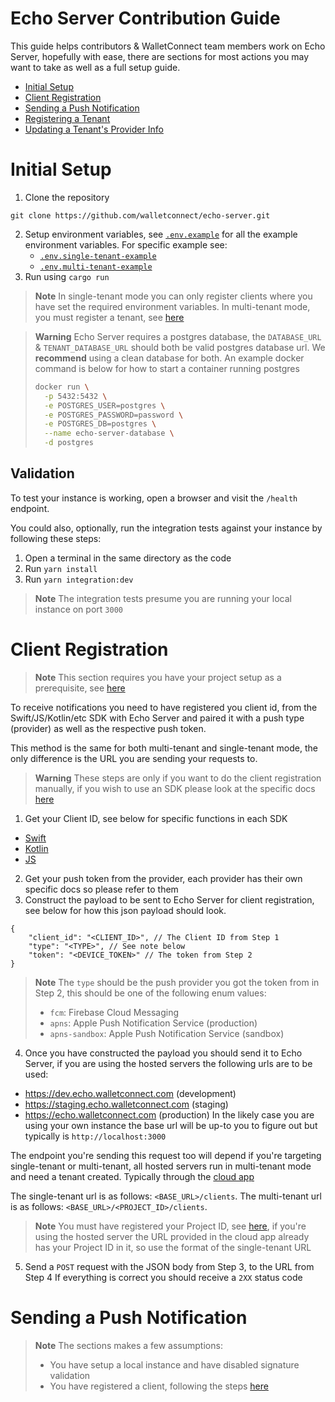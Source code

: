 # Echo Server Contribution Guide
This guide helps contributors & WalletConnect team members work on Echo Server,
hopefully with ease, there are sections for most actions you may want to take as
well as a full setup guide.

- [Initial Setup](#initial-setup)
- [Client Registration](#client-registration)
- [Sending a Push Notification](#sending-a-push-notification)
- [Registering a Tenant](#registering-tenant)
- [Updating a Tenant's Provider Info](#updating-tenant)

# Initial Setup

1. Clone the repository
```
git clone https://github.com/walletconnect/echo-server.git
```
2. Setup environment variables, see [`.env.example`](./.env.example) for all
   the example environment variables. For specific example see:
   - [`.env.single-tenant-example`](./.env.single-tenant-example)
   - [`.env.multi-tenant-example`](./.env.multi-tenant-example)
3. Run using `cargo run`

> **Note**
> In single-tenant mode you can only register clients where you have set
> the required environment variables. In multi-tenant mode, you must register
> a tenant, see [here](#registering-tenants)

> **Warning**
> Echo Server requires a postgres database, the `DATABASE_URL` & `TENANT_DATABASE_URL`
> should both be valid postgres database url. We **recommend** using a clean database
> for both. An example docker command is below for how to start a container running postgres
> ```bash
> docker run \
>   -p 5432:5432 \
>   -e POSTGRES_USER=postgres \
>   -e POSTGRES_PASSWORD=password \
>   -e POSTGRES_DB=postgres \
>   --name echo-server-database \
>   -d postgres
> ```

## Validation
To test your instance is working, open a browser and visit the `/health` endpoint.

You could also, optionally, run the integration tests against your instance by
following these steps:
1. Open a terminal in the same directory as the code
2. Run `yarn install`
3. Run `yarn integration:dev`

> **Note**
> The integration tests presume you are running your local instance on 
> port `3000`

# Client Registration

> **Note**
> This section requires you have your project setup as a prerequisite, see
> [here](#initial-setup)

To receive notifications you need to have registered you client id, from the
Swift/JS/Kotlin/etc SDK with Echo Server and paired it with a push type (provider)
as well as the respective push token. 

This method is the same for both multi-tenant and single-tenant mode, the only
difference is the URL you are sending your requests to.

> **Warning**
> These steps are only if you want to do the client registration manually, if
> you wish to use an SDK please look at the specific docs [here](https://docs.walletconnect.com/2.0/api/push)

1. Get your Client ID, see below for specific functions in each SDK
  - [Swift](TODO)
  - [Kotlin](TODO)
  - [JS](https://github.com/WalletConnect/walletconnect-monorepo/blob/v2.0/packages/core/src/controllers/crypto.ts#L51)
2. Get your push token from the provider, each provider has their own specific
   docs so please refer to them
3. Construct the payload to be sent to Echo Server for client registration, see
   below for how this json payload should look.
```jsonc
{
    "client_id": "<CLIENT_ID>", // The Client ID from Step 1
    "type": "<TYPE>", // See note below
    "token": "<DEVICE_TOKEN>" // The token from Step 2
}
```
> **Note**
> The `type` should be the push provider you got the token from in Step 2,
> this should be one of the following enum values:
> - `fcm`: Firebase Cloud Messaging
> - `apns`: Apple Push Notification Service (production)
> - `apns-sandbox`: Apple Push Notification Service (sandbox)
4. Once you have constructed the payload you should send it to Echo Server, if
  you are using the hosted servers the following urls are to be used:
  - https://dev.echo.walletconnect.com (development)
  - https://staging.echo.walletconnect.com (staging)
  - https://echo.walletconnect.com (production)
  In the likely case you are using your own instance the base url will be up-to
  you to figure out but typically is `http://localhost:3000`

  The endpoint you're sending this request too will depend if you're targeting
  single-tenant or multi-tenant, all hosted servers run in multi-tenant mode and
  need a tenant created. Typically through the [cloud app](https://cloud.walletconnect.com)
  
  The single-tenant url is as follows: `<BASE_URL>/clients`.
  The multi-tenant url is as follows: `<BASE_URL>/<PROJECT_ID>/clients`.
  
  > **Note**
  > You must have registered your Project ID, see [here](#registering-tenant), if you're
  > using the hosted server the URL provided in the cloud app already has your
  > Project ID in it, so use the format of the single-tenant URL
5. Send a `POST` request with the JSON body from Step 3, to the URL from Step 4
  If everything is correct you should receive a `2XX` status code

# Sending a Push Notification

> **Note**
> The sections makes a few assumptions:
> - You have setup a local instance and have disabled signature validation
> - You have registered a client, following the steps [here](#client-registration)